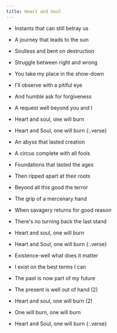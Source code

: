 ```yaml
---
title: Heart and Soul
---
```


- Instants that can still betray us
- A journey that leads to the sun
- Soulless and bent on destruction
- Struggle between right and wrong
- You take my place in the show-down
- I'll observe with a pitiful eye
- And humble ask for forgiveness
- A request well beyond you and I
- Heart and soul, one will burn
- Heart and Soul, one will burn
{:.verse}

- An abyss that lasted creation
- A circus complete with all fools
- Foundations that lasted the ages
- Then ripped apart at their roots
- Beyond all this good the terror
- The grip of a mercenary hand
- When savagery returns
  for good reason
- There's no turning back the last stand
- Heart and soul, one will burn
- Heart and Soul, one will burn
{:.verse}

- Existence-well what does it matter
- I exist on the best terms I can
- The past is now part of my future
- The present is well out of hand (2)
- Heart and soul, one will burn (2)
- One will burn, one will burn
- Heart and Soul, one will burn
{:.verse}
